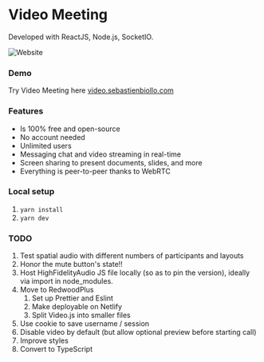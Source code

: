 # Video Meeting

Developed with ReactJS, Node.js, SocketIO.

![Website](https://i.imgur.com/HhZD01o.jpg)

### Demo
Try Video Meeting here [video.sebastienbiollo.com](https://video.sebastienbiollo.com)


### Features
- Is 100% free and open-source
- No account needed
- Unlimited users
- Messaging chat and video streaming in real-time
- Screen sharing to present documents, slides, and more
- Everything is peer-to-peer thanks to WebRTC


### Local setup

1. `yarn install`
2. `yarn dev`


### TODO

1. Test spatial audio with different numbers of participants and layouts
1. Honor the mute button's state!!
1. Host HighFidelityAudio JS file locally (so as to pin the version), ideally via import in node_modules.
1. Move to RedwoodPlus
    1. Set up Prettier and Eslint
    1. Make deployable on Netlify
    1. Split Video.js into smaller files
1. Use cookie to save username / session
1. Disable video by default (but allow optional preview before starting call)
1. Improve styles
1. Convert to TypeScript